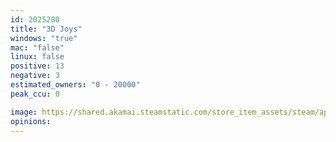 ```yaml
---
id: 2025280
title: "3D Joys"
windows: "true"
mac: "false"
linux: false
positive: 13
negative: 3
estimated_owners: "0 - 20000"
peak_ccu: 0

image: https://shared.akamai.steamstatic.com/store_item_assets/steam/apps/2025280/header.jpg?t=1682941746
opinions:
---
```

